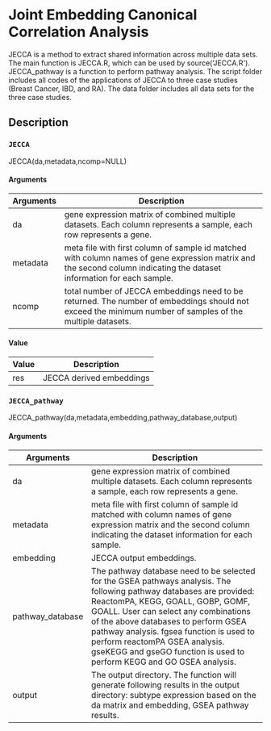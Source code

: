 # Joint Embedding Canonical Correlation Analysis
JECCA is a method to extract shared information across multiple data sets. The main function is JECCA.R, which can be used by source('JECCA.R'). JECCA_pathway is a function to perform pathway analysis. The script folder includes all codes of the applications of JECCA to three case studies (Breast Cancer, IBD, and RA). The data folder includes all data sets for the three case studies.
## Description
### ```JECCA```
JECCA(da,metadata,ncomp=NULL)
#### Arguments

| Arguments   | Description                                                                                                       |
|-------------|-------------------------------------------------------------------------------------------------------------------|
| da          | gene expression matrix of combined multiple datasets. Each column represents a sample, each row represents a gene.|
| metadata    | meta file with first column of sample id matched with column names of gene expression matrix and the second column indicating the dataset information for each sample.|
| ncomp       | total number of JECCA embeddings need to be returned. The number of embeddings should not exceed the minimum number of samples of the multiple datasets.|

#### Value
| Value       | Description                                                                                                       |
|-------------|-------------------------------------------------------------------------------------------------------------------|
| res         | JECCA derived embeddings|


### ```JECCA_pathway```
JECCA_pathway(da,metadata,embedding,pathway_database,output)
#### Arguments

| Arguments   | Description                                                                                                       |
|-------------|-------------------------------------------------------------------------------------------------------------------|
| da          | gene expression matrix of combined multiple datasets. Each column represents a sample, each row represents a gene.|
| metadata    | meta file with first column of sample id matched with column names of gene expression matrix and the second column indicating the dataset information for each sample.|
| embedding   | JECCA output embeddings.|
| pathway_database   | The pathway database need to be selected for the GSEA pathways analysis. The following pathway databases are provided: ReactomPA, KEGG, GOALL, GOBP, GOMF, GOALL. User can select any combinations of the above databases to perform GSEA pathway analysis. fgsea function is used to perform reactomPA GSEA analysis. gseKEGG and gseGO function is used to perform KEGG and GO GSEA analysis.|
| output      | The output directory. The function will generate following results in the output directory: subtype expression based on the da matrix and embedding, GSEA pathway results.|

